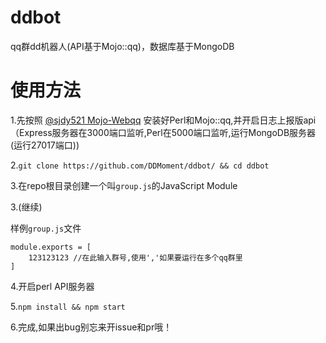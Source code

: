 # ddbot
qq群dd机器人(API基于Mojo::qq)，数据库基于MongoDB

# 使用方法

1.先按照 [@sjdy521 Mojo-Webqq](https://github.com/sjdy521/Mojo-Webqq) 安装好Perl和Mojo::qq,并开启日志上报版api（Express服务器在3000端口监听,Perl在5000端口监听,运行MongoDB服务器(运行27017端口))

2.`git clone https://github.com/DDMoment/ddbot/ && cd ddbot`

3.在repo根目录创建一个叫`group.js`的JavaScript Module

3.(继续)

样例`group.js`文件
```
module.exports = [
    123123123 //在此输入群号,使用','如果要运行在多个qq群里
]
```

4.开启perl API服务器

5.`npm install && npm start`

6.完成,如果出bug别忘来开issue和pr哦！
